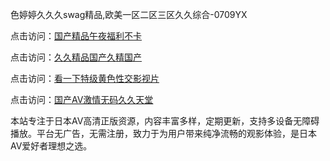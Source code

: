 色婷婷久久久swag精品,欧美一区二区三区久久综合-0709YX

点击访问：<a href="https://heiliaowzu4ur.pages.dev">国产精品午夜福利不卡</a>

点击访问：<a href="https://heiliaozj3tjd.pages.dev">久久精品国产久精国产</a>

点击访问：<a href="https://heiliaoe8ajia.pages.dev">看一下特级黄色性交影视片</a>

点击访问：<a href="https://heiliaoxqkkct.pages.dev">国产AV激情无码久久天堂</a>

本站专注于日本AV高清正版资源，内容丰富多样，定期更新，支持多设备无障碍播放。平台无广告，无需注册，致力于为用户带来纯净流畅的观影体验，是日本AV爱好者理想之选。

<span style="display:none;">[Canonical link](https://github.com/bon20250709/so74 ）</span>

